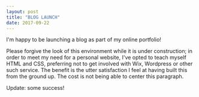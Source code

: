 ```yaml
---
layout: post
title: "BLOG LAUNCH"
date: 2017-09-22
---
```


I'm happy to be launching a blog as part of my online portfolio! 

Please forgive the look of this environment while it is under construction; in order to meet my need for a personal website, I've opted to teach myself HTML and CSS, preferring not to get involved with Wix, Wordpress or other such service. The benefit is the utter satisfaction I feel at having built this from the ground up. The cost is not being able to center this paragraph. 

Update: some success!


